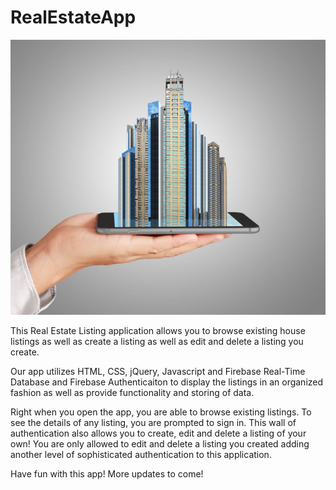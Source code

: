 # RealEstateApp

![Real Estate App](css/images/realestate&tech.jpg)

This Real Estate Listing application allows you to browse existing house listings as well as create a listing as well as edit and delete a listing you create.

Our app utilizes HTML, CSS, jQuery, Javascript and Firebase Real-Time Database and Firebase Authenticaiton to display the listings in an organized fashion as well as provide functionality and storing of data.

Right when you open the app, you are able to browse existing listings. To see the details of any listing, you are prompted to sign in. This wall of authentication also allows you to create, edit and delete a listing of your own! You are only allowed to edit and delete a listing you created adding another level of sophisticated authentication to this application.

Have fun with this app! More updates to come!
